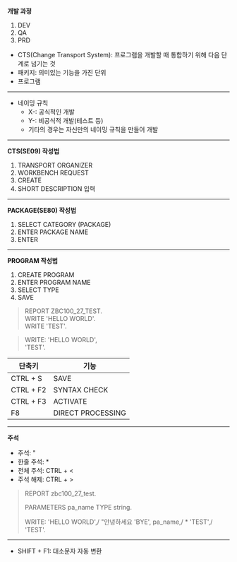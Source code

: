 __개발 과정__
1. DEV
2. QA
3. PRD

- CTS(Change Transport System): 프로그램을 개발할 때 통합하기 위해 다음 단계로 넘기는 것
- 패키지: 의미있는 기능을 가진 단위
- 프로그램

---
- 네이밍 규칙
  - X-: 공식적인 개발
  - Y-: 비공식적 개발(테스트 등)
  - 기타의 경우는 자신만의 네이밍 규칙을 만들어 개발

---
__CTS(SE09) 작성법__
1. TRANSPORT ORGANIZER
2. WORKBENCH REQUEST
3. CREATE
4. SHORT DESCRIPTION 입력

---
__PACKAGE(SE80) 작성법__
1. SELECT CATEGORY (PACKAGE)
2. ENTER PACKAGE NAME
3. ENTER

---
__PROGRAM 작성법__
1. CREATE PROGRAM
2. ENTER PROGRAM NAME
3. SELECT TYPE
4. SAVE

>REPORT ZBC100_27_TEST.  
>WRITE 'HELLO WORLD'.  
>WRITE 'TEST'.

>WRITE: 'HELLO WORLD',  
>       'TEST'.

| 단축키 | 기능 |
|---|---|
| CTRL + S | SAVE |
| CTRL + F2 | SYNTAX CHECK |
| CTRL + F3 | ACTIVATE |
| F8 | DIRECT PROCESSING |

---
__주석__
- 주석: "
- 한줄 주석: *
- 전체 주석: CTRL + <
- 주석 해제: CTRL + >

>REPORT zbc100_27_test.
>
>PARAMETERS pa_name TYPE string.
>
>WRITE: 'HELLO WORLD',/ "안녕하세요
>       'BYE', pa_name,/
>\*       'TEST',/
>       'TEST'.

---
- SHIFT + F1: 대소문자 자동 변환
